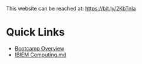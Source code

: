 This website can be reached at:
<a href="https://bit.ly/2KbTnIa" class="uri">https://bit.ly/2KbTnIa</a>

Quick Links
===========

-   [Bootcamp Overview](content/bootcamp_overview.md)
-   [IBIEM Computing.md](content/misc/ibiem_computing.md)
